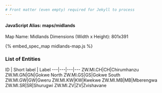 ```yaml
---
# Front matter (even empty) required for Jekyll to process
---
```


#### JavaScript Alias: maps/midlands

Map Name: Midlands
Dimensions (Width x Height): 801x391



{% embed_spec_map midlands-map.js %}

### List of Entities

ID | Short label | Label
---|---|---|---
ZW.MI.CH|CH|Chirumhanzu
ZW.MI.GN|GN|Gokwe North
ZW.MI.GS|GS|Gokwe South
ZW.MI.GW|GW|Gweru
ZW.MI.KW|KW|Kwekwe
ZW.MI.MB|MB|Mberengwa
ZW.MI.SR|SR|Shurugwi
ZW.MI.ZV|ZV|Zvishavane